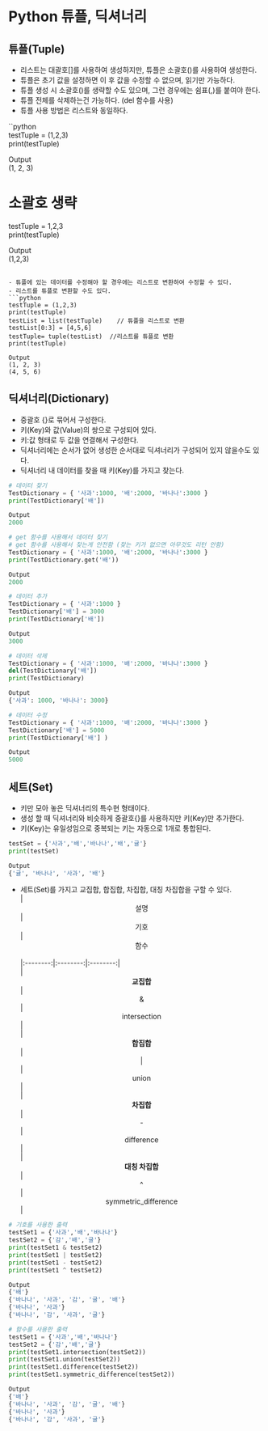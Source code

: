 # Python 튜플, 딕셔너리  

## 튜플(Tuple)  
- 리스트는 대괄호[]를 사용하여 생성하지만, 튜플은 소괄호()를 사용하여 생성한다.  
- 튜플은 초기 값을 설정하면 이 후 값을 수정할 수 없으며, 읽기만 가능하다.  
- 튜플 생성 시 소괄호()를 생략할 수도 있으며, 그런 경우에는 쉼표(,)를 붙여야 한다.  
- 튜플 전체를 삭제하는건 가능하다. (del 함수를 사용)  
- 튜플 사용 방법은 리스트와 동일하다.  

``python  
testTuple = (1,2,3)  
print(testTuple)  

Output  
(1, 2, 3)  

# 소괄호 생략  
testTuple = 1,2,3  
print(testTuple)  

Output  
(1,2,3)  
```  

- 튜플에 있는 데이터를 수정해야 할 경우에는 리스트로 변환하여 수정할 수 있다.  
- 리스트를 튜플로 변환할 수도 있다.  
```python  
testTuple = (1,2,3)  
print(testTuple)  
testList = list(testTuple)    // 튜플을 리스트로 변환  
testList[0:3] = [4,5,6]  
testTuple= tuple(testList)  //리스트를 튜플로 변환  
print(testTuple)  

Output  
(1, 2, 3)  
(4, 5, 6)  
```  

## 딕셔너리(Dictionary)  
- 중괄호 {}로 묶어서 구성한다.  
- 키(Key)와 값(Value)의 쌍으로 구성되어 있다.  
- 키:값 형태로 두 값을 연결해서 구성한다.  
- 딕셔너리에는 순서가 없어 생성한 순서대로 딕셔너리가 구성되어 있지 않을수도 있다.  
- 딕셔너리 내 데이터를 찾을 때 키(Key)를 가지고 찾는다.  
```python  
# 데이터 찾기  
TestDictionary = { '사과':1000, '배':2000, '바나나':3000 }  
print(TestDictionary['배'])  

Output  
2000  

# get 함수를 사용해서 데이터 찾기   
# get 함수를 사용해서 찾는게 안전함 (찾는 키가 없으면 아무것도 리턴 안함)  
TestDictionary = { '사과':1000, '배':2000, '바나나':3000 }  
print(TestDictionary.get('배'))  

Output  
2000  

# 데이터 추가  
TestDictionary = { '사과':1000 }  
TestDictionary['배'] = 3000   
print(TestDictionary['배'])  

Output  
3000  

# 데이터 삭제  
TestDictionary = { '사과':1000, '배':2000, '바나나':3000 }  
del(TestDictionary['배'])  
print(TestDictionary)  

Output  
{'사과': 1000, '바나나': 3000}  

# 데이터 수정  
TestDictionary = { '사과':1000, '배':2000, '바나나':3000 }  
TestDictionary['배'] = 5000  
print(TestDictionary['배'] )  

Output  
5000  
```  

## 세트(Set)  
- 키만 모아 놓은 딕셔너리의 특수현 형태이다.  
- 생성 할 때 딕셔너리와 비슷하게 중괄호{}를 사용하지만 키(Key)만 추가한다.  
- 키(Key)는 유일성임으로 중복되는 키는 자동으로 1개로 통합된다.  
```Python  
testSet = {'사과','배','바나나','배','귤'}  
print(testSet)  

Output  
{'귤', '바나나', '사과', '배'}  
```  

- 세트(Set)를 가지고 교집합, 합집합, 차집합, 대칭 차집합을 구할 수 있다.   
| <center>설명</center> | <center>기호</center> | <center>함수</center>    
|:--------:|:--------:|:--------:|      
|**<center>교집합</center>** |  <center> & </center> | <center>intersection</center> |   
|**<center>합집합</center>** |  <center> | </center> | <center>union</center> |   
|**<center>차집합</center>** |  <center> - </center> | <center>difference</center> |   
|**<center>대칭 차집합</center>** |  <center> ^ </center> | <center>symmetric_difference</center> |   

```Python  
# 기호를 사용한 출력  
testSet1 = {'사과','배','바나나'}  
testSet2 = {'감','배','귤'}  
print(testSet1 & testSet2)  
print(testSet1 | testSet2)  
print(testSet1 - testSet2)  
print(testSet1 ^ testSet2)  

Output  
{'배'}  
{'바나나', '사과', '감', '귤', '배'}  
{'바나나', '사과'}  
{'바나나', '감', '사과', '귤'}  

# 함수를 사용한 출력  
testSet1 = {'사과','배','바나나'}  
testSet2 = {'감','배','귤'}  
print(testSet1.intersection(testSet2))  
print(testSet1.union(testSet2))  
print(testSet1.difference(testSet2))  
print(testSet1.symmetric_difference(testSet2))  

Output  
{'배'}  
{'바나나', '사과', '감', '귤', '배'}  
{'바나나', '사과'}  
{'바나나', '감', '사과', '귤'}  
```  






